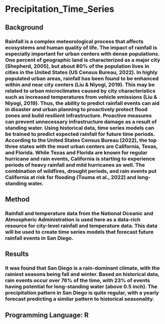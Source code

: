 # Precipitation_Time_Series

## Background

### Rainfall is a complex meteorological process that affects ecosystems and human quality of life. The impact of rainfall is especially important for urban centers with dense populations. One percent of geographic land is characterized as a major city (Shepherd, 2005), but about 80% of the population lives in cities in the United States (US Census Bureau, 2022). In highly populated urban areas, rainfall has been found to be enhanced within and near city centers (Liu & Niyogi, 2019). This may be related to urban microclimates caused by city characteristics such as increased temperatures from vehicle emissions (Liu & Niyogi, 2019). Thus, the ability to predict rainfall events can aid in disaster and urban planning to proactively protect flood zones and build resilient infrastructure. Proactive measures can prevent unnecessary infrastructure damage as a result of standing water. Using historical data, time series models can be trained to predict expected rainfall for future time periods. According to the United States Census Bureau (2022), the top three states with the most urban centers are California, Texas, and Florida. While Texas and Florida are known for regular hurricane and rain events, California is starting to experience periods of heavy rainfall and mild hurricanes as well. The combination of wildfires, drought periods, and rain events put California at risk for flooding (Touma et al., 2022) and long-standing water.   

## Method
### Rainfall and temperature data from the National Oceanic and Atmospheric Administration is used here as a data-rich resource for city-level rainfall and temperature data. This data will be used to create time series models that forecast future rainfall events in San Diego.

## Results
### It was found that San Diego is a rain-dominant climate, with the rainiest seasons being fall and winter. Based on historical data, rain events occur over 76% of the time, with 23% of events having potential for long-standing water (above 0.5 inch). The precipitation pattern in San Diego is quite regular, with a yearly forecast predicting a similar pattern to historical seasonality. 

## Programming Language: R
